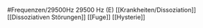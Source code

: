 #Frequenzen/29500Hz
29500 Hz (E)
[[Krankheiten/Dissoziation]]
[[Dissoziativen Störungen]]
[[Fuge]]
[[Hysterie]]